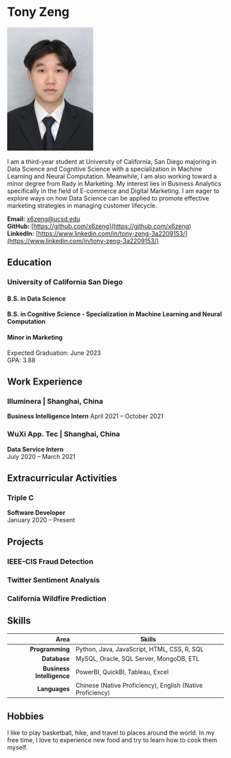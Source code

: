# Tony Zeng
<img src="photo_professional.jpg" alt="photo" width="200"/>

I am a third-year student at University of California, San Diego majoring in Data Science and Cognitive Science with a specialization in Machine Learning and Neural Computation. Meanwhile, I am also working toward a minor degree from Rady in Marketing. My interest lies in Business Analytics specifically in the field of E-commerce and Digital Marketing. I am eager to explore ways on how Data Science can be applied to promote effective marketing strategies in managing customer lifecycle.

**Email:** x6zeng@ucsd.edu  
**GitHub:** [https://github.com/x6zeng](https://github.com/x6zeng)  
**LinkedIn:** [https://www.linkedin.com/in/tony-zeng-3a2209153/](https://www.linkedin.com/in/tony-zeng-3a2209153/)  

## Education
### University of California San Diego
#### B.S. in Data Science
#### B.S. in Cognitive Science - Specialization in Machine Learning and Neural Computation
#### Minor in Marketing
Expected Graduation: June 2023  
GPA: 3.88

## Work Experience
### Illuminera | Shanghai, China 
**Business Intelligence Intern**
April 2021 – October 2021

### WuXi App. Tec | Shanghai, China 
**Data Service Intern**  
July 2020 – March 2021

## Extracurricular Activities
### Triple C 
**Software Developer**  
January 2020 – Present

## Projects
### IEEE-CIS Fraud Detection
### Twitter Sentiment Analysis
### California Wildfire Prediction

## Skills

|Area|Skills|
|---:|---|
|**Programming**|Python, Java, JavaScript, HTML, CSS, R, SQL|
|**Database**|MySQL, Oracle, SQL Server, MongoDB, ETL|
|**Business Intelligence**|PowerBI, QuickBI, Tableau, Excel|
|**Languages**|Chinese (Native Proficiency), English (Native Proficiency)|


## Hobbies
I like to play basketball, hike, and travel to places around the world. In my free time, I love to experience new food and try to learn how to cook them myself. 
